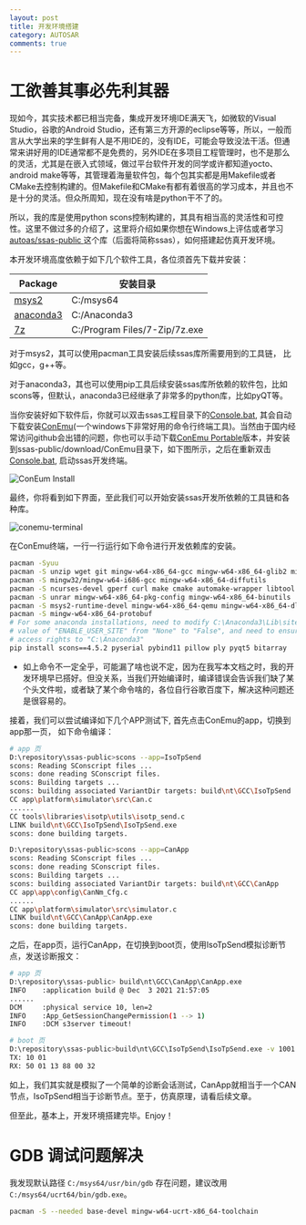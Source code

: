 ```yaml
---
layout: post
title: 开发环境搭建
category: AUTOSAR
comments: true
---
```


# 工欲善其事必先利其器

现如今，其实技术都已相当完备，集成开发环境IDE满天飞，如微软的Visual Studio，谷歌的Android Studio，还有第三方开源的eclipse等等，所以，一般而言从大学出来的学生鲜有人是不用IDE的，没有IDE，可能会导致没法干活。但通常来讲好用的IDE通常都不是免费的，另外IDE在多项目工程管理时，也不是那么的灵活，尤其是在嵌入式领域，做过平台软件开发的同学或许都知道yocto、android make等等，其管理着海量软件包，每个包其实都是用Makefile或者CMake去控制构建的。但Makefile和CMake有都有着很高的学习成本，并且也不是十分的灵活。但众所周知，现在没有啥是python干不了的。

所以，我的库是使用python scons控制构建的，其具有相当高的灵活性和可控性。这里不做过多的介绍了，这里将介绍如果你想在Windows上评估或者学习[autoas/ssas-public ](https://github.com/autoas/ssas-public)这个库（后面将简称ssas），如何搭建起仿真开发环境。

本开发环境高度依赖于如下几个软件工具，各位须首先下载并安装：


| Package                             | 安装目录 |
| ---------------------------------------- | ----------- |
| [msys2]([MSYS2](https://www.msys2.org/)) | C:/msys64 |
| [anaconda3](https://www.anaconda.com/)   | C:/Anaconda3 |
|  [7z](https://sparanoid.com/lab/7z/)  | C:/Program Files/7-Zip/7z.exe |

对于msys2，其可以使用pacman工具安装后续ssas库所需要用到的工具链， 比如gcc，g++等。

对于anaconda3，其也可以使用pip工具后续安装ssas库所依赖的软件包，比如scons等，但默认，anaconda3已经继承了非常多的python库，比如pyQT等。

当你安装好如下软件后，你就可以双击ssas工程目录下的[Console.bat](../../Console.bat), 其会自动下载安装[ConEmu](https://conemu.github.io/)(一个windows下非常好用的命令行终端工具)。当然由于国内经常访问github会出错的问题，你也可以手动下载[ConEmu Portable](https://www.fosshub.com/ConEmu.html)版本，并安装到ssas-public/download/ConEmu目录下，如下图所示，之后在重新双击[Console.bat](../../Console.bat), 启动ssas开发终端。

![ConEum Install](../images/conemu-install.png)

最终，你将看到如下界面，至此我们可以开始安装ssas开发所依赖的工具链和各种库。

![conemu-terminal](../images/conemu-terminal.png)

在ConEmu终端，一行一行运行如下命令进行开发依赖库的安装。

```sh
pacman -Syuu
pacman -S unzip wget git mingw-w64-x86_64-gcc mingw-w64-x86_64-glib2 mingw-w64-x86_64-gtk3
pacman -S mingw32/mingw-w64-i686-gcc mingw-w64-x86_64-diffutils
pacman -S ncurses-devel gperf curl make cmake automake-wrapper libtool
pacman -S unrar mingw-w64-x86_64-pkg-config mingw-w64-x86_64-binutils
pacman -S msys2-runtime-devel mingw-w64-x86_64-qemu mingw-w64-x86_64-dlfcn
pacman -S mingw-w64-x86_64-protobuf
# For some anaconda installations, need to modify C:\Anaconda3\Lib\site.py to change the
# value of "ENABLE_USER_SITE" from "None" to "False", and need to ensure the user has full
# access rights to "C:\Anaconda3"
pip install scons==4.5.2 pyserial pybind11 pillow ply pyqt5 bitarray
```

* 如上命令不一定全乎，可能漏了啥也说不定，因为在我写本文档之时，我的开发环境早已搭好。但没关系，当我们开始编译时，编译错误会告诉我们缺了某个头文件啦，或者缺了某个命令啥的，各位自行谷歌百度下，解决这种问题还是很容易的。

接着，我们可以尝试编译如下几个APP测试下, 首先点击ConEmu的app，切换到app那一页， 如下命令编译：

```sh
# app 页
D:\repository\ssas-public>scons --app=IsoTpSend
scons: Reading SConscript files ...
scons: done reading SConscript files.
scons: Building targets ...
scons: building associated VariantDir targets: build\nt\GCC\IsoTpSend
CC app\platform\simulator\src\Can.c
......
CC tools\libraries\isotp\utils\isotp_send.c
LINK build\nt\GCC\IsoTpSend\IsoTpSend.exe
scons: done building targets.

D:\repository\ssas-public>scons --app=CanApp
scons: Reading SConscript files ...
scons: done reading SConscript files.
scons: Building targets ...
scons: building associated VariantDir targets: build\nt\GCC\CanApp
CC app\app\config\CanNm_Cfg.c
......
CC app\platform\simulator\src\simulator.c
LINK build\nt\GCC\CanApp\CanApp.exe
scons: done building targets.
```

之后，在app页，运行CanApp，在切换到boot页，使用IsoTpSend模拟诊断节点，发送诊断报文：

```sh
# app 页
D:\repository\ssas-public> build\nt\GCC\CanApp\CanApp.exe
INFO    :application build @ Dec  3 2021 21:57:05
......
DCM     :physical service 10, len=2
INFO    :App_GetSessionChangePermission(1 --> 1)
INFO    :DCM s3server timeout!
```
```sh
# boot 页
D:\repository\ssas-public>build\nt\GCC\IsoTpSend\IsoTpSend.exe -v 1001
TX: 10 01
RX: 50 01 13 88 00 32
```

如上，我们其实就是模拟了一个简单的诊断会话测试，CanApp就相当于一个CAN节点，IsoTpSend相当于诊断节点。至于，仿真原理，请看后续文章。

但至此，基本上，开发环境搭建完毕。Enjoy！

# GDB 调试问题解决

我发现默认路径 `C:/msys64/usr/bin/gdb` 存在问题，建议改用 `C:/msys64/ucrt64/bin/gdb.exe`。

```sh
pacman -S --needed base-devel mingw-w64-ucrt-x86_64-toolchain
```
